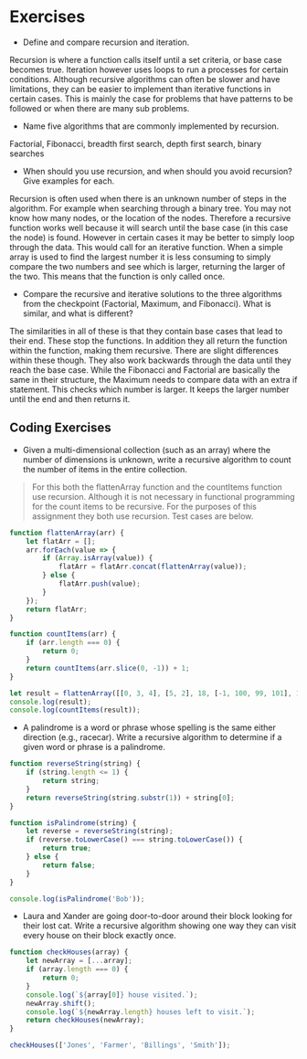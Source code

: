 # Exercises

-   Define and compare recursion and iteration.

Recursion is where a function calls itself until a set criteria, or base case becomes true. Iteration however uses loops to run a processes for certain conditions. Although recursive algorithms can often be slower and have limitations, they can be easier to implement than iterative functions in certain cases. This is mainly the case for problems that have patterns to be followed or when there are many sub problems.

-   Name five algorithms that are commonly implemented by recursion.

Factorial, Fibonacci, breadth first search, depth first search, binary searches

-   When should you use recursion, and when should you avoid recursion? Give examples for each.

Recursion is often used when there is an unknown number of steps in the algorithm. For example when searching through a binary tree. You may not know how many nodes, or the location of the nodes. Therefore a recursive function works well because it will search until the base case (in this case the node) is found. However in certain cases it may be better to simply loop through the data. This would call for an iterative function. When a simple array is used to find the largest number it is less consuming to simply compare the two numbers and see which is larger, returning the larger of the two. This means that the function is only called once.

-   Compare the recursive and iterative solutions to the three algorithms from the checkpoint (Factorial, Maximum, and Fibonacci). What is similar, and what is different?

The similarities in all of these is that they contain base cases that lead to their end. These stop the functions. In addition they all return the function within the function, making them recursive. There are slight differences within these though. They also work backwards through the data until they reach the base case. While the Fibonacci and Factorial are basically the same in their structure, the Maximum needs to compare data with an extra if statement. This checks which number is larger. It keeps the larger number until the end and then returns it.

## Coding Exercises

-   Given a multi-dimensional collection (such as an array) where the number of dimensions is unknown, write a recursive algorithm to count the number of items in the entire collection.

> For this both the flattenArray function and the countItems function use recursion. Although it is not necessary in functional programming for the count items to be recursive. For the purposes of this assignment they both use recursion. Test cases are below.

```js
function flattenArray(arr) {
	let flatArr = [];
	arr.forEach(value => {
		if (Array.isArray(value)) {
			flatArr = flatArr.concat(flattenArray(value));
		} else {
			flatArr.push(value);
		}
	});
	return flatArr;
}

function countItems(arr) {
	if (arr.length === 0) {
		return 0;
	}
	return countItems(arr.slice(0, -1)) + 1;
}

let result = flattenArray([[0, 3, 4], [5, 2], 18, [-1, 100, 99, 101], 1000, 4, 3]);
console.log(result);
console.log(countItems(result));
```

-   A palindrome is a word or phrase whose spelling is the same either direction (e.g., racecar). Write a recursive algorithm to determine if a given word or phrase is a palindrome.

```js
function reverseString(string) {
	if (string.length <= 1) {
		return string;
	}
	return reverseString(string.substr(1)) + string[0];
}

function isPalindrome(string) {
	let reverse = reverseString(string);
	if (reverse.toLowerCase() === string.toLowerCase()) {
		return true;
	} else {
		return false;
	}
}

console.log(isPalindrome('Bob'));
```

-   Laura and Xander are going door-to-door around their block looking for their lost cat. Write a recursive algorithm showing one way they can visit every house on their block exactly once.

```js
function checkHouses(array) {
	let newArray = [...array];
	if (array.length === 0) {
		return 0;
	}
	console.log(`${array[0]} house visited.`);
	newArray.shift();
	console.log(`${newArray.length} houses left to visit.`);
	return checkHouses(newArray);
}

checkHouses(['Jones', 'Farmer', 'Billings', 'Smith']);
```
